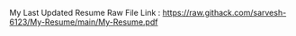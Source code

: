 My Last Updated Resume 
Raw File Link : https://raw.githack.com/sarvesh-6123/My-Resume/main/My-Resume.pdf
